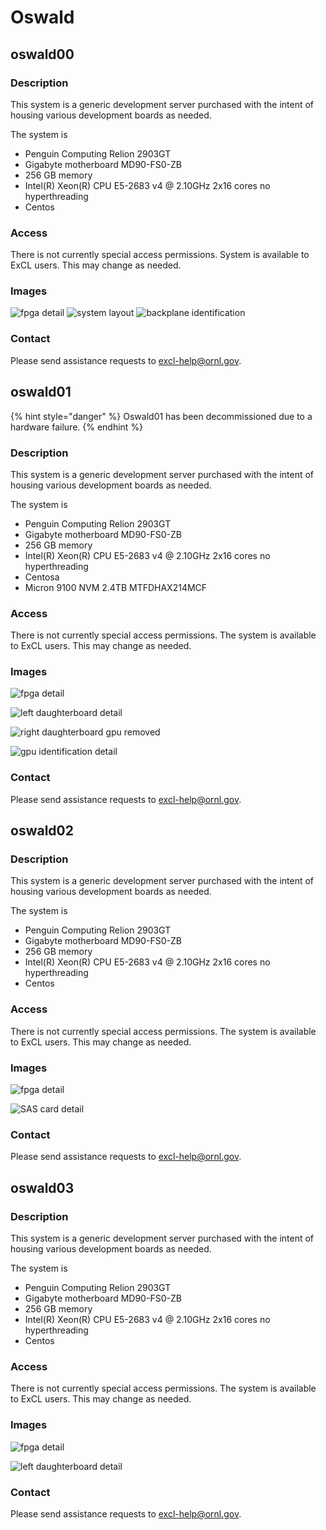 # Oswald

## oswald00

### Description

This system is a generic development server purchased with the intent of housing various development boards as needed.

The system is

* Penguin Computing Relion 2903GT
* Gigabyte motherboard MD90-FS0-ZB
* 256 GB memory
* Intel(R) Xeon(R) CPU E5-2683 v4 @ 2.10GHz 2x16 cores no hyperthreading
* Centos

### Access

There is not currently special access permissions. System is available to ExCL users. This may change as needed.

### Images

![fpga detail](../.gitbook/assets/20190607\_153254.jpg) ![system layout](../.gitbook/assets/20190607\_153632.jpg) ![backplane identification](../.gitbook/assets/20190607\_153642.jpg)

### Contact

Please send assistance requests to excl-help@ornl.gov.

## oswald01

{% hint style="danger" %}
Oswald01 has been decommissioned due to a hardware failure.
{% endhint %}

### Description

This system is a generic development server purchased with the intent of housing various development boards as needed.

The system is

* Penguin Computing Relion 2903GT
* Gigabyte motherboard MD90-FS0-ZB
* 256 GB memory
* Intel(R) Xeon(R) CPU E5-2683 v4 @ 2.10GHz 2x16 cores no hyperthreading
* Centosa
* Micron 9100 NVM 2.4TB MTFDHAX214MCF

### Access

There is not currently special access permissions. The system is available to ExCL users. This may change as needed.

### Images

![fpga detail](../.gitbook/assets/20190607\_154604.jpg)

![left daughterboard detail](../.gitbook/assets/20190607\_154621.jpg)

![right daughterboard gpu removed](../.gitbook/assets/20190607\_155804.jpg)

![gpu identification detail](../.gitbook/assets/20190607\_155811.jpg)

### Contact

Please send assistance requests to excl-help@ornl.gov.

## oswald02

### Description

This system is a generic development server purchased with the intent of housing various development boards as needed.

The system is

* Penguin Computing Relion 2903GT
* Gigabyte motherboard MD90-FS0-ZB
* 256 GB memory
* Intel(R) Xeon(R) CPU E5-2683 v4 @ 2.10GHz 2x16 cores no hyperthreading
* Centos

### Access

There is not currently special access permissions. The system is available to ExCL users. This may change as needed.

### Images

![fpga detail](../.gitbook/assets/20190607\_161747.jpg)

![SAS card detail](../.gitbook/assets/20190607\_161844.jpg)

### Contact

Please send assistance requests to excl-help@ornl.gov.

## oswald03

### Description

This system is a generic development server purchased with the intent of housing various development boards as needed.

The system is

* Penguin Computing Relion 2903GT
* Gigabyte motherboard MD90-FS0-ZB
* 256 GB memory
* Intel(R) Xeon(R) CPU E5-2683 v4 @ 2.10GHz 2x16 cores no hyperthreading
* Centos

### Access

There is not currently special access permissions. The system is available to ExCL users. This may change as needed.

### Images

![fpga detail](../.gitbook/assets/20190607\_162750.jpg)

![left daughterboard detail](../.gitbook/assets/20190607\_162758.jpg)

### Contact

Please send assistance requests to excl-help@ornl.gov.
